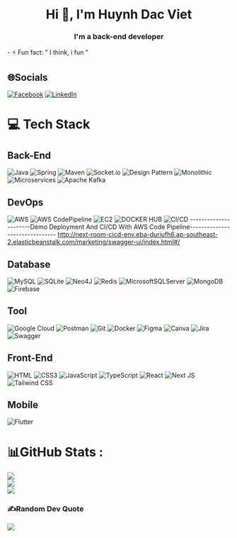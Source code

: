 <h1 align="center">Hi 👋, I'm Huynh Dac Viet</h1>
<h3 align="center"> I'm a back-end developer </h3>
- ⚡ Fun fact: " I think, i fun "

## 🌐Socials
[![Facebook](https://img.shields.io/badge/Facebook-%231877F2.svg?logo=Facebook&logoColor=white)](https://www.facebook.com/huynh.viet.7771) [![LinkedIn](https://img.shields.io/badge/LinkedIn-%230077B5.svg?logo=linkedin&logoColor=white)](https://www.linkedin.com/in/devvietne/) 

# 💻 Tech Stack

## Back-End
![Java](https://img.shields.io/badge/java-%23ED8B00.svg?style=plastic&logo=java&logoColor=white) 
![Spring](https://img.shields.io/badge/spring-%236DB33F.svg?style=plastic&logo=spring&logoColor=white) 
![Maven](https://img.shields.io/badge/maven-%23C71A36.svg?style=plastic&logo=apache-maven&logoColor=white) 
![Socket.io](https://img.shields.io/badge/Socket.io-black?style=plastic&logo=socket.io&badgeColor=010101)
![Design Pattern](https://img.shields.io/badge/Design%20Pattern-%23F7DF1E.svg?style=plastic&logo=java&logoColor=white) 
![Monolithic](https://img.shields.io/badge/Monolithic-%23000F20.svg?style=plastic&logo=java&logoColor=white) 
![Microservices](https://img.shields.io/badge/Microservices-%2300A3E2.svg?style=plastic&logo=java&logoColor=white) 
![Apache Kafka](https://img.shields.io/badge/Apache%20Kafka-%23000000.svg?style=plastic&logo=apache-kafka&logoColor=white)

## DevOps
![AWS](https://img.shields.io/badge/AWS-%23232F3E.svg?style=plastic&logo=amazon-aws&logoColor=white) 
![AWS CodePipeline](https://img.shields.io/badge/AWS%20CodePipeline-%23232F3E.svg?style=plastic&logo=amazon-aws&logoColor=white) 
![EC2](https://img.shields.io/badge/AWS%20EC2-%23232F3E.svg?style=plastic&logo=amazon-aws&logoColor=white)
![DOCKER HUB](https://img.shields.io/badge/%20DOCKERHUB-%23232F3E.svg?style=plastic&logo=docker-docker&logoColor=white)
![CI/CD](https://img.shields.io/badge/%20CICD-%23232F3E.svg?style=plastic&logo=cicd&logoColor=white)
----------------------Demo Deployment And CI/CD With AWS Code Pipeline-------------------------------
http://next-room-cicd-env.eba-duriufh6.ap-southeast-2.elasticbeanstalk.com/marketing/swagger-ui/index.html#/

## Database
![MySQL](https://img.shields.io/badge/mysql-%2300f.svg?style=plastic&logo=mysql&logoColor=white) 
![SQLite](https://img.shields.io/badge/sqlite-%2307405e.svg?style=plastic&logo=sqlite&logoColor=white) 
![Neo4J](https://img.shields.io/badge/neo4j-%2300A3E2.svg?style=plastic&logo=neo4j&logoColor=white) 
![Redis](https://img.shields.io/badge/redis-%23DD0031.svg?style=plastic&logo=redis&logoColor=white) 
![MicrosoftSQLServer](https://img.shields.io/badge/Microsoft%20SQL%20Sever-CC2927?style=plastic&logo=microsoft%20sql%20server&logoColor=white) 
![MongoDB](https://img.shields.io/badge/mongodb-%234ea94b.svg?style=plastic&logo=mongodb&logoColor=white)
![Firebase](https://img.shields.io/badge/firebase-%23039BE5.svg?style=plastic&logo=firebase) 

## Tool
![Google Cloud](https://img.shields.io/badge/Google%20Cloud-%234285F4.svg?style=plastic&logo=google-cloud&logoColor=white) 
![Postman](https://img.shields.io/badge/Postman-FF6C37?style=plastic&logo=postman&logoColor=white) 
![Git](https://img.shields.io/badge/git-%23F05033.svg?style=plastic&logo=git&logoColor=white) 
![Docker](https://img.shields.io/badge/docker-%230db7ed.svg?style=plastic&logo=docker&logoColor=white) 
![Figma](https://img.shields.io/badge/figma-%23F24E1E.svg?style=plastic&logo=figma&logoColor=white) 
![Canva](https://img.shields.io/badge/Canva-%2300C4CC.svg?style=plastic&logo=Canva&logoColor=white) 
![Jira](https://img.shields.io/badge/jira-%230A0FFF.svg?style=plastic&logo=jira&logoColor=white) 
![Swagger](https://img.shields.io/badge/swagger-%2385EA2D.svg?style=plastic&logo=swagger&logoColor=black)

## Front-End
![HTML](https://img.shields.io/badge/html-%23E34F26.svg?style=plastic&logo=html5&logoColor=white) 
![CSS3](https://img.shields.io/badge/css3-%231572B6.svg?style=plastic&logo=css3&logoColor=white) 
![JavaScript](https://img.shields.io/badge/javascript-%23323330.svg?style=plastic&logo=javascript&logoColor=%23F7DF1E) 
![TypeScript](https://img.shields.io/badge/typescript-%23007ACC.svg?style=plastic&logo=typescript&logoColor=white) 
![React](https://img.shields.io/badge/react-%2320232a.svg?style=plastic&logo=react&logoColor=%2361DAFB) 
![Next JS](https://img.shields.io/badge/Next.js-black?style=plastic&logo=next.js&logoColor=white) 
![Tailwind CSS](https://img.shields.io/badge/tailwindcss-%2338B2AC.svg?style=plastic&logo=tailwind-css&logoColor=white)

## Mobile
![Flutter](https://img.shields.io/badge/Flutter-%2302569B.svg?style=plastic&logo=flutter&logoColor=white) 

# 📊GitHub Stats :
![](https://github-readme-stats.vercel.app/api?username=HDV2k3&theme=radical&hide_border=false&include_all_commits=false&count_private=false)<br/>
![](https://github-readme-streak-stats.herokuapp.com/?user=HDV2k3&theme=radical&hide_border=false)<br/>
![](https://github-readme-stats.vercel.app/api/top-langs/?username=HDV2k3&theme=radical&hide_border=false&include_all_commits=false&count_private=false&layout=compact)

### ✍️Random Dev Quote
![](https://quotes-github-readme.vercel.app/api?type=horizontal&theme=radical)

